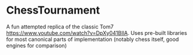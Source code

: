 # ChessTournament
A fun attempted replica of the classic Tom7 https://www.youtube.com/watch?v=DpXy041BIlA. Uses pre-built libraries for most canonical parts of implementation (notably chess itself, good engines for comparison) 
